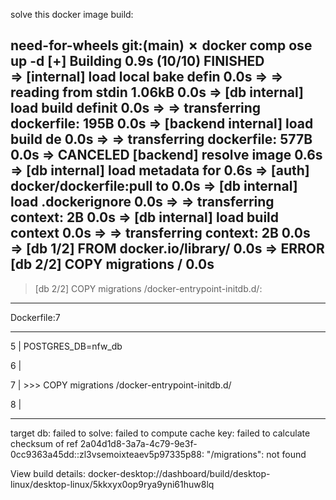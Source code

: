 solve this docker image build:

need-for-wheels git:(main) ✗ docker comp
ose up -d
[+] Building 0.9s (10/10) FINISHED         
 => [internal] load local bake defin  0.0s
 => => reading from stdin 1.06kB      0.0s
 => [db internal] load build definit  0.0s
 => => transferring dockerfile: 195B  0.0s
 => [backend internal] load build de  0.0s
 => => transferring dockerfile: 577B  0.0s
 => CANCELED [backend] resolve image  0.6s
 => [db internal] load metadata for   0.6s
 => [auth] docker/dockerfile:pull to  0.0s
 => [db internal] load .dockerignore  0.0s
 => => transferring context: 2B       0.0s
 => [db internal] load build context  0.0s
 => => transferring context: 2B       0.0s
 => [db 1/2] FROM docker.io/library/  0.0s
 => ERROR [db 2/2] COPY migrations /  0.0s
------
 > [db 2/2] COPY migrations /docker-entrypoint-initdb.d/:
------
Dockerfile:7

--------------------

   5 |         POSTGRES_DB=nfw_db

   6 |     

   7 | >>> COPY migrations /docker-entrypoint-initdb.d/

   8 |     

--------------------

target db: failed to solve: failed to compute cache key: failed to calculate checksum of ref 2a04d1d8-3a7a-4c79-9e3f-0cc9363a45dd::zl3vsemoixteaev5p97335p88: "/migrations": not found



View build details: docker-desktop://dashboard/build/desktop-linux/desktop-linux/5kkxyx0op9rya9yni61huw8lq
